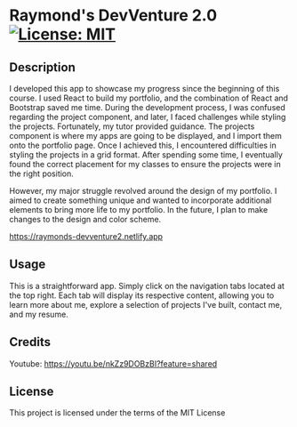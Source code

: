 # Raymond's DevVenture 2.0 [![License: MIT](https://img.shields.io/badge/License-MIT-yellow.svg)](https://opensource.org/licenses/MIT)
    
## Description 

I developed this app to showcase my progress since the beginning of this course. I used React to build my portfolio, and the combination of React and Bootstrap saved me time. During the development process, I was confused regarding the project component, and later, I faced challenges while styling the projects. Fortunately, my tutor provided guidance. The projects component is where my apps are going to be displayed, and I import them onto the portfolio page. Once I achieved this, I encountered difficulties in styling the projects in a grid format. After spending some time, I eventually found the correct placement for my classes to ensure the projects were in the right position.

However, my major struggle revolved around the design of my portfolio. I aimed to create something unique and wanted to incorporate additional elements to bring more life to my portfolio. In the future, I plan to make changes to the design and color scheme.

https://raymonds-devventure2.netlify.app

## Usage

This is a straightforward app. Simply click on the navigation tabs located at the top right. Each tab will display its respective content, allowing you to learn more about me, explore a selection of projects I've built, contact me, and my resume.

## Credits

Youtube: https://youtu.be/nkZz9DOBzBI?feature=shared
      
## License
  
This project is licensed under the terms of the MIT License 